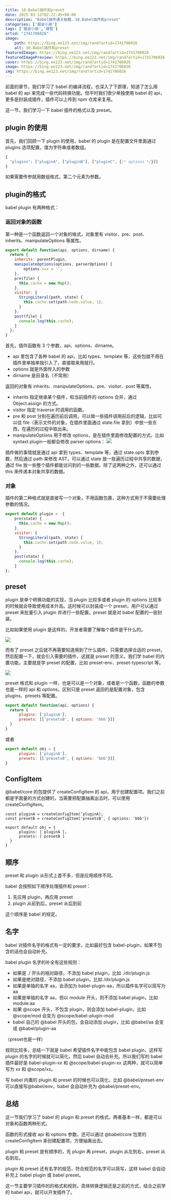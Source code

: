 ```yaml
---
title: 10.Babel插件和preset
date: 2025-03-12T02:22:45+08:00
description: "Babel插件通关秘籍，10.Babel插件和preset"
categories: ['掘金小册']
tags: ['掘金小册','课程']
artid: "1741706026"
image:
    path: https://bing.ee123.net/img/rand?artid=1741706026
    alt: 10.Babel插件和preset
featuredImage: https://bing.ee123.net/img/rand?artid=1741706026
featuredImagePreview: https://bing.ee123.net/img/rand?artid=1741706026
cover: https://bing.ee123.net/img/rand?artid=1741706026
image: https://bing.ee123.net/img/rand?artid=1741706026
img: https://bing.ee123.net/img/rand?artid=1741706026
---
```


前面的章节，我们学习了 babel 的编译流程，也深入了下原理，知道了怎么用 babel 的 api 来完成一些代码转换功能。但平时我们很少单独使用 babel 的 api，更多是封装成插件，插件可以上传到 npm 仓库来复用。

这一节，我们学习一下 babel 插件的格式以及 preset。

## plugin 的使用

首先，我们回顾一下 plugin 的使用，babel 的 plugin 是在配置文件里面通过 plugins 选项配置，值为字符串或者数组。

```javascript
{
  "plugins": ["pluginA", ["pluginB"], ["pluginC", {/* options */}]]
}
```

如果需要传参就用数组格式，第二个元素为参数。

## plugin的格式

babel plugin 有两种格式：

### 返回对象的函数
第一种是一个函数返回一个对象的格式，对象里有 visitor、pre、post、inherits、manipulateOptions 等属性。

```javascript
export default function(api, options, dirname) {
  return {
    inherits: parentPlugin,
    manipulateOptions(options, parserOptions) {
        options.xxx = '';
    },
    pre(file) {
      this.cache = new Map();
    },
    visitor: {
      StringLiteral(path, state) {
        this.cache.set(path.node.value, 1);
      }
    },
    post(file) {
      console.log(this.cache);
    }
  };
} 
```
首先，插件函数有 3 个参数，api、options、dirname。

- api 里包含了各种 babel 的 api，比如 types、template 等，这些包就不用在插件里单独单独引入了，直接取来用就行。
- options 就是外面传入的参数
- dirname 是目录名（不常用）

返回的对象有 inherits、manipulateOptions、pre、visitor、post 等属性。

- inherits 指定继承某个插件，和当前插件的 options 合并，通过 Object.assign 的方式。
- visitor 指定 traverse 时调用的函数。
- pre 和 post 分别在遍历前后调用，可以做一些插件调用前后的逻辑，比如可以往 file（表示文件的对象，在插件里面通过 state.file 拿到）中放一些东西，在遍历的过程中取出来。 
- manipulateOptions 用于修改 options，是在插件里面修改配置的方式，比如 syntaxt plugin一般都会修改 parser options：
![](https://p1-juejin.byteimg.com/tos-cn-i-k3u1fbpfcp/2512f37b312a4c1a8ddb4c59c4a8f09f~tplv-k3u1fbpfcp-watermark.image)

插件做的事情就是通过 api 拿到 types、template 等，通过 state.opts 拿到参数，然后通过 path 来修改 AST。可以通过 state 放一些遍历过程中共享的数据，通过 file 放一些整个插件都能访问到的一些数据，除了这两种之外，还可以通过 this 来传递本对象共享的数据。

### 对象

插件的第二种格式就是直接写一个对象，不用函数包裹，这种方式用于不需要处理参数的情况。

```javascript
export default plugin =  {
    pre(state) {
      this.cache = new Map();
    },
    visitor: {
      StringLiteral(path, state) {
        this.cache.set(path.node.value, 1);
      }
    },
    post(state) {
      console.log(this.cache);
    }
};
```
## preset

plugin 是单个转换功能的实现，当 plugin 比较多或者 plugin 的 options 比较多的时候就会导致使用成本升高。这时候可以封装成一个 preset，用户可以通过 preset 来批量引入 plugin 并进行一些配置。preset 就是对 babel 配置的一层封装。

比如如果使用 plugin 是这样的，开发者需要了解每个插件是干什么的。

![](https://p6-juejin.byteimg.com/tos-cn-i-k3u1fbpfcp/8f54caa8803e484c92d2c2809ce05ce5~tplv-k3u1fbpfcp-watermark.image)

而有了 preset 之后就不再需要知道用到了什么插件，只需要选择合适的 preset，然后配置一下，就会引入需要的插件，这就是 preset 的意义。我们学 babel 的内置功能，主要就是学 preset 的配置，比如 preset-env、preset-typescript 等。

![](https://p6-juejin.byteimg.com/tos-cn-i-k3u1fbpfcp/112d501d641b4e509bd37d821489d72c~tplv-k3u1fbpfcp-watermark.image)



preset 格式和 plugin 一样，也是可以是一个对象，或者是一个函数，函数的参数也是一样的 api 和 options，区别只是 preset 返回的是配置对象，包含 plugins、presets 等配置。
```javascript
export default function(api, options) {
  return {
      plugins: ['pluginA'],
      presets: [['presetsB', { options: 'bbb'}]]
  }
}
```

或者

```javascript
export default obj = {
      plugins: ['pluginA'],
      presets: [['presetsB', { options: 'bbb'}]]
}
```

## ConfigItem

@babel/core 的包提供了 createConfigItem 的 api，用于创建配置项。我们之前都是字面量的方式创建的，当需要把配置抽离出去时，可以使用 createConfigItem。

```
const pluginA = createConfigItem('pluginA);
const presetB = createConfigItem('presetsB', { options: 'bbb'})

export default obj = {
      plugins: [ pluginA ],
      presets: [ presetB ]
  }
}
```

## 顺序

preset 和 plugin 从形式上差不多，但是应用顺序不同。

babel 会按照如下顺序处理插件和 preset：

1. 先应用 plugin，再应用 preset
2. plugin 从前到后，preset 从后到前

这个顺序是 babel 的规定。

## 名字

babel 对插件名字的格式有一定的要求，比如最好包含 babel-plugin，如果不包含的话也会自动补充。

babel plugin 名字的补全有这些规则：

- 如果是 ./ 开头的相对路径，不添加 babel plugin，比如 ./dir/plugin.js
- 如果是绝对路径，不添加 babel plugin，比如 /dir/plugin.js
- 如果是单独的名字 aa，会添加为 babel-plugin-aa，所以插件名字可以简写为 aa
- 如果是单独的名字 aa，但以 module 开头，则不添加 babel plugin，比如 module:aa
- 如果 @scope 开头，不包含 plugin，则会添加 babel-plugin，比如 @scope/mod 会变为 @scope/babel-plugin-mod
- babel 自己的 @babel 开头的包，会自动添加 plugin，比如 @babel/aa 会变成 @babel/plugin-aa

（preset也是一样）

规则比较多，总结一下就是 babel 希望插件名字中能包含 babel plugin，这样写 plugin 的名字的时候就可以简化，然后 babel 自动去补充。所以我们写的 babel 插件最好是 babel-plugin-xx 和 @scope/babel-plugin-xx 这两种，就可以简单写为 xx 和 @scope/xx。

写 babel 内置的 plugin 和 preset 的时候也可以简化，比如 @babel/preset-env 可以直接写@babel/env，babel 会自动补充为 @babel/preset-env。

## 总结

这一节我们学习了 babel 的 plugin 和 preset 的格式，两者基本一样，都是可以对象和函数两种形式。

函数的形式接收 api 和 options 参数。还可以通过 @babel/core 包里的 createConfigItem 来创建配置项，方便抽离出去。

plugin 和 preset 是有顺序的，先 plugin 再 preset，plugin 从左到右，preset 从右到左。

plugin 和 preset 还有名字的规范，符合规范的名字可以简写，这样 babel 会自动补充上 babel plugin 或 babel preset。

这一节主要学习插件的的格式和规则，具体转换逻辑还是之前的方式，结合之前学的 babel api，就可以开发插件了。